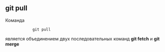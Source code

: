 ## git pull

Команда
```bash=
            git pull
```
является объединением двух последовательных команд **git fetch** и **git merge**